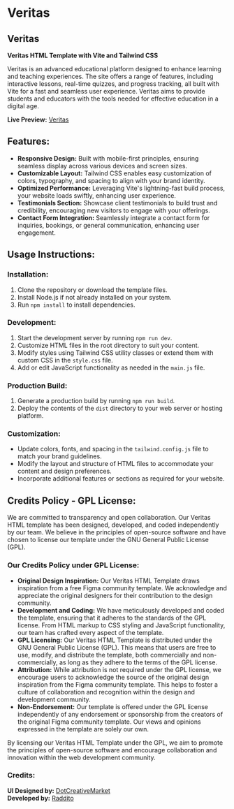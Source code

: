 # Veritas

## Veritas

**Veritas HTML Template with Vite and Tailwind CSS**

Veritas is an advanced educational platform designed to enhance learning and teaching experiences. The site offers a range of features, including interactive lessons, real-time quizzes, and progress tracking, all built with Vite for a fast and seamless user experience. Veritas aims to provide students and educators with the tools needed for effective education in a digital age.

**Live Preview:** [Veritas](https://veritas-vite.netlify.app/)

## Features:

- **Responsive Design:** Built with mobile-first principles, ensuring seamless display across various devices and screen sizes.
- **Customizable Layout:** Tailwind CSS enables easy customization of colors, typography, and spacing to align with your brand identity.
- **Optimized Performance:** Leveraging Vite's lightning-fast build process, your website loads swiftly, enhancing user experience.
- **Testimonials Section:** Showcase client testimonials to build trust and credibility, encouraging new visitors to engage with your offerings.
- **Contact Form Integration:** Seamlessly integrate a contact form for inquiries, bookings, or general communication, enhancing user engagement.

## Usage Instructions:

### Installation:

1. Clone the repository or download the template files.
2. Install Node.js if not already installed on your system.
3. Run `npm install` to install dependencies.

### Development:

1. Start the development server by running `npm run dev`.
2. Customize HTML files in the root directory to suit your content.
3. Modify styles using Tailwind CSS utility classes or extend them with custom CSS in the `style.css` file.
4. Add or edit JavaScript functionality as needed in the `main.js` file.

### Production Build:

1. Generate a production build by running `npm run build`.
2. Deploy the contents of the `dist` directory to your web server or hosting platform.

### Customization:

- Update colors, fonts, and spacing in the `tailwind.config.js` file to match your brand guidelines.
- Modify the layout and structure of HTML files to accommodate your content and design preferences.
- Incorporate additional features or sections as required for your website.

## Credits Policy - GPL License:

We are committed to transparency and open collaboration. Our Veritas HTML template has been designed, developed, and coded independently by our team. We believe in the principles of open-source software and have chosen to license our template under the GNU General Public License (GPL).

### Our Credits Policy under GPL License:

- **Original Design Inspiration:** Our Veritas HTML Template draws inspiration from a free Figma community template. We acknowledge and appreciate the original designers for their contribution to the design community.
- **Development and Coding:** We have meticulously developed and coded the template, ensuring that it adheres to the standards of the GPL license. From HTML markup to CSS styling and JavaScript functionality, our team has crafted every aspect of the template.
- **GPL Licensing:** Our Veritas HTML Template is distributed under the GNU General Public License (GPL). This means that users are free to use, modify, and distribute the template, both commercially and non-commercially, as long as they adhere to the terms of the GPL license.
- **Attribution:** While attribution is not required under the GPL license, we encourage users to acknowledge the source of the original design inspiration from the Figma community template. This helps to foster a culture of collaboration and recognition within the design and development community.
- **Non-Endorsement:** Our template is offered under the GPL license independently of any endorsement or sponsorship from the creators of the original Figma community template. Our views and opinions expressed in the template are solely our own.

By licensing our Veritas HTML Template under the GPL, we aim to promote the principles of open-source software and encourage collaboration and innovation within the web development community.

### Credits:

**UI Designed by:** [DotCreativeMarket](<https://www.figma.com/design/lQ7h30C1ohpkxwazQl51Wd/Veritas-Law-Firm---Landing-page-website-(Community)?t=EZp63pPkk0JQHtex-0>)  
**Developed by:** [Raddito](https://raddito.com/)
